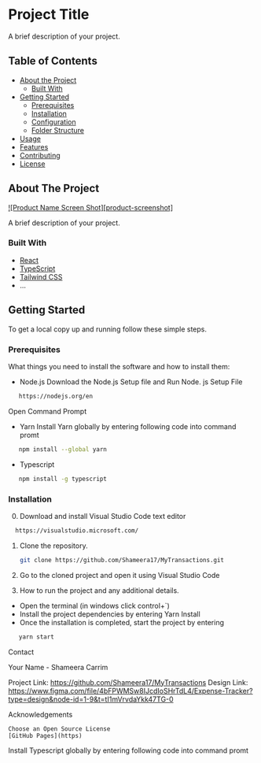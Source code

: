 # Project Title

A brief description of your project.

## Table of Contents

- [About the Project](#about-the-project)
  - [Built With](#built-with)
- [Getting Started](#getting-started)
  - [Prerequisites](#prerequisites)
  - [Installation](#installation)
  - [Configuration](#configuration)
  - [Folder Structure](#folder-structure)
- [Usage](#usage)
- [Features](#features)
- [Contributing](#contributing)
- [License](#license)

<!-- ABOUT THE PROJECT -->

## About The Project

[![Product Name Screen Shot][product-screenshot]](https://example.com)

A brief description of your project.

### Built With

- [React](https://reactjs.org/)
- [TypeScript](https://www.typescriptlang.org/)
- [Tailwind CSS](https://tailwindcss.com/)
- ...

<!-- GETTING STARTED -->

## Getting Started

To get a local copy up and running follow these simple steps.

### Prerequisites

What things you need to install the software and how to install them:

- Node.js 
Download the Node.js Setup file and Run Node. js Setup File

```bash
   https://nodejs.org/en 
   ```
Open Command Prompt

- Yarn 
Install Yarn globally by entering following code into command promt

```bash
   npm install --global yarn
   ```

- Typescript


```bash
   npm install -g typescript
   ```

### Installation
0. Download and install Visual Studio Code text editor

 ```bash
   https://visualstudio.microsoft.com/
   ```


1. Clone the repository.

   ```bash
   git clone https://github.com/Shameera17/MyTransactions.git
   ```

2. Go to the cloned project and open it using Visual Studio Code

2. How to run the project and any additional details.

- Open the terminal (in windows click control+`)
- Install the project dependencies by entering Yarn Install 
- Once the installation is completed, start the project by entering

```bash
   yarn start
   ```

Contact

Your Name - Shameera Carrim

Project Link: https://github.com/Shameera17/MyTransactions
Design Link: https://www.figma.com/file/4bFPWMSw8IJcdIoSHrTdL4/Expense-Tracker?type=design&node-id=1-9&t=tI1mVrvdaYkk47TG-0

<!-- ACKNOWLEDGEMENTS -->

Acknowledgements

    Choose an Open Source License
    [GitHub Pages](https)
Install Typescript globally by entering following code into command promt